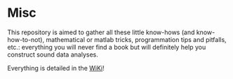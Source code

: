 Misc
====

This repository is aimed to gather all these little know-hows (and know-how-to-not), mathematical or matlab tricks, programmation tips and pitfalls, etc.: everything you will never find a book but will definitely help you construct sound data analyses.

Everything is detailed in the [WiKi](https://github.com/MBB-team/Misc/wiki)!


